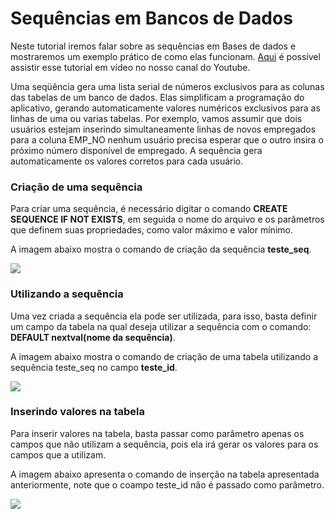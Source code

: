 # Sequências em Bancos de Dados

Neste tutorial iremos falar sobre as sequências em Bases de dados e mostraremos um exemplo prático de como elas funcionam. [Aqui]() é possível assistir esse tutorial em vídeo no nosso canal do Youtube.

Uma seqüência gera uma lista serial de números exclusivos para as colunas das tabelas de um banco de dados. Elas simplificam a programação do aplicativo, gerando automaticamente valores numéricos exclusivos para as linhas de uma ou varias tabelas. Por exemplo, vamos assumir que dois usuários estejam inserindo simultaneamente linhas de novos empregados para a coluna EMP_NO nenhum usuário precisa esperar que o outro insira o próximo número disponível de empregado. A sequência gera automaticamente os valores corretos para cada usuário.

### Criação de uma sequência

Para criar uma sequência, é necessário digitar o comando **CREATE SEQUENCE IF NOT EXISTS**, em seguida o nome do arquivo e os parâmetros que definem suas propriedades, como valor máximo e valor mínimo.

A imagem abaixo mostra o comando de criação da sequência **teste_seq**.  

![](https://github.com/ciencia-de-dados-pratica/GEAM-basico/blob/master/2020/Bruno%20-%20Sequencias_em_Bancos_de_Dados/Imagens/Captura%20de%20tela%20de%202021-01-22%2013-30-27.png)

### Utilizando a sequência

Uma vez criada a sequência ela pode ser utilizada, para isso, basta definir um campo da tabela na qual deseja utilizar a sequência com o comando: **DEFAULT nextval(nome da sequência)**.


A imagem abaixo mostra o comando de criação de uma tabela utilizando a sequência teste_seq no campo **teste_id**.  

![](https://github.com/ciencia-de-dados-pratica/GEAM-basico/blob/master/2020/Bruno%20-%20Sequencias_em_Bancos_de_Dados/Imagens/Captura%20de%20tela%20de%202021-01-22%2013-30-27%20-%201.png)


### Inserindo valores na tabela

Para inserir valores na tabela, basta passar como parâmetro apenas os campos que não utilizam a sequência, pois ela irá gerar os valores para os campos que a utilizam.

A imagem abaixo apresenta o comando de inserção na tabela apresentada anteriormente, note que o coampo teste_id não é passado como parâmetro.  

![](https://github.com/ciencia-de-dados-pratica/GEAM-basico/blob/master/2020/Bruno%20-%20Sequencias_em_Bancos_de_Dados/Imagens/Captura%20de%20tela%20de%202021-01-22%2013-30-29.png)
